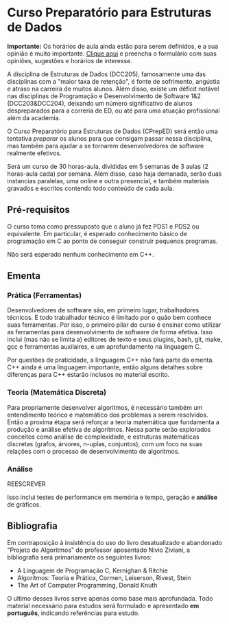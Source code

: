 # Curso Preparatório para Estruturas de Dados

**Importante:** Os horários de aula ainda estão para serem definidos, e a sua
opinião é muito importante.
[Clique aqui]([example.com](https://cryptpad.fr/form/#/2/form/view/CGoQWc6GTTtdLZXUFhAcMj8tYzREPodyHe58Z+pFVao/)) e preencha o formulário com suas opiniões, sugestões e horários de interesse.


A disciplina de Estruturas de Dados (DCC205), famosamente uma das disciplinas com a "maior taxa de retenção", 
é fonte de sofrimento, angústia e atraso na carreira de muitos alunos. Além disso,
existe um déficit notável nas disciplinas de Programação e Desenvolvimento de Software 1&2 (DCC203&DCC204), deixando um
número significativo de alunos despreparados para a correria de ED, ou até para uma atuação profissional além da academia.


O Curso Preparatório para Estruturas de Dados (CPrepED) será então uma tentativa *preparar* os alunos para que consigam
passar nessa disciplina, mas também para ajudar a se tornarem desenvolvedores de software realmente efetivos. 


Será um curso de 30 horas-aula, divididas em 5 semanas de 3 aulas (2 horas-aula cada) por semana. Além disso, caso haja
demanada, serão duas instancias paralelas, uma online e outra presencial, e também materiais gravados e escritos
contendo todo conteúdo de cada aula.


## Pré-requisitos


O curso toma como pressuposto que o aluno já fez PDS1 e PDS2 ou equivalente. Em particular, é esperado conhecimento básico
de programação em C ao ponto de conseguir construir pequenos programas.


Não será esperado nenhum conhecimento em C++.


## Ementa

### Prática (Ferramentas)

Desenvolvedores de software são, em primeiro lugar, trabalhadores técnicos. E todo trabalhador técnico é limitado por
o quão bem conhece suas ferramentas. Por isso, o primeiro pilar do curso é ensinar como utilizar as ferramentas para
desenvolvimento de software de forma efetiva. Isso inclui (mas não se limita a) editores de texto e seus plugins, bash,
git, make, gcc e ferramentas auxilaires, e um aprofundamento na linguagem C.


Por questões de praticidade, a linguagem C++ não fará parte da ementa. C++ ainda é uma linguagem importante, então alguns
detalhes sobre diferenças para C++ estarão inclusos no material escrito.


### Teoria (Matemática Discreta)

Para propriamente desenvolver algoritmos, é necessário também um entendimento teórico e matemático dos problemas a
serem resolvidos. Então a proxima étapa será reforçar a teoria matemática que fundamenta a produção e análise efetiva
de algoritmos. Nessa parte serão explorados conceitos como análise de complexidade, 
e estruturas matemáticas discretas (grafos, árvores, n-uplas, conjuntos), com um foco na suas relações com o processo de
desenvolvimento de algoritmos.


### Análise


REESCREVER

Isso inclui testes de performance em memória e tempo, geração e **análise** de gráficos.


## Bibliografia

Em contraposição à insistência do uso do livro desatualizado e abandonado "Projeto de Algoritmos" do professor aposentado Nivio Ziviani, a bibliografia será primariamente
os seguintes livros:


* A Linguagem de Programação C, Kernighan & Ritchie
* Algoritmos: Teoria e Prática, Cormen, Leiserson, Rivest, Stein
* The Art of Computer Programming, Donald Knuth


O ultimo desses livros serve apenas como base mais aprofundada. Todo material necessário para estudos será formulado e apresentado **em português**, indicando referências
para estudo.

